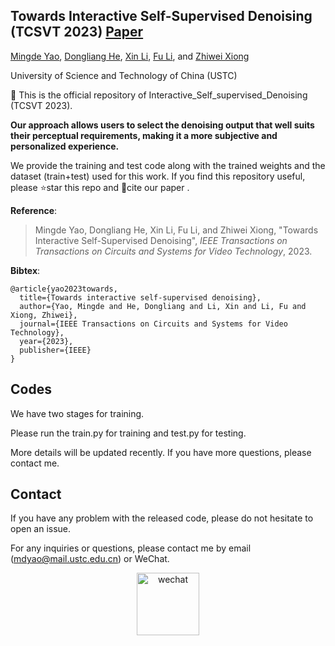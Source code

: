 ## Towards Interactive Self-Supervised Denoising (TCSVT 2023) [Paper](https://ieeexplore.ieee.org/abstract/document/10059001)

[Mingde Yao](https://scholar.google.com/citations?user=fsE3MzwAAAAJ&hl=en), [Dongliang He](https://scholar.google.com/citations?user=ui6DYGoAAAAJ&hl=en), [Xin Li](https://scholar.google.com/citations?user=4BEGYMwAAAAJ&hl=zh-CN), [Fu Li](https://scholar.google.com/citations?user=yw_waMIAAAAJ&hl=zh-CN), and [Zhiwei Xiong](http://staff.ustc.edu.cn/~zwxiong/)

University of Science and Technology of China (USTC)



:rocket: This is the official repository of Interactive_Self_supervised_Denoising (TCSVT 2023). 



**Our approach allows users to select the denoising output that well suits their perceptual requirements, making it a more subjective and personalized experience.**



We provide the training and test code along with the trained weights and the dataset (train+test) used for this work. If you find this repository useful, please :star:star this repo  and :page_facing_up:cite our paper .

**Reference**:  

> Mingde Yao, Dongliang He, Xin Li, Fu Li, and Zhiwei Xiong, "Towards Interactive Self-Supervised Denoising",
> *IEEE Transactions on Transactions on Circuits and Systems for Video Technology*, 2023.

**Bibtex**:

```
@article{yao2023towards,
  title={Towards interactive self-supervised denoising},
  author={Yao, Mingde and He, Dongliang and Li, Xin and Li, Fu and Xiong, Zhiwei},
  journal={IEEE Transactions on Circuits and Systems for Video Technology},
  year={2023},
  publisher={IEEE}
}
```

## Codes

<!-- This repository is the **official implementation** of the paper, "Towards Interactive Self-Supervised Denoising", where more implementation details are presented. -->



We have two stages for training.

Please run the train.py for training and test.py for testing. 

More details will be updated recently. If you have more questions, please contact me.



## Contact

If you have any problem with the released code, please do not hesitate to open an issue.

For any inquiries or questions, please contact me by email (mdyao@mail.ustc.edu.cn) or WeChat. 
<div align=center><img width="100" alt="wechat" src="https://user-images.githubusercontent.com/33108887/225539514-7c10ccc7-0710-4d7a-8a09-643cf3832d53.png"></div>
